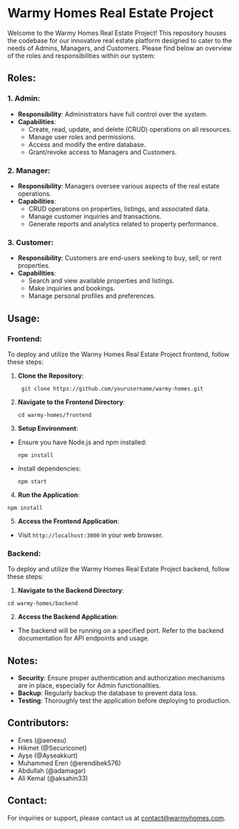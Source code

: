 # Warmy Homes Real Estate Project

Welcome to the Warmy Homes Real Estate Project! This repository houses the codebase for our innovative real estate platform designed to cater to the needs of Admins, Managers, and Customers. Please find below an overview of the roles and responsibilities within our system:

## Roles:

### 1. Admin:
- **Responsibility**: Administrators have full control over the system.
- **Capabilities**:
  - Create, read, update, and delete (CRUD) operations on all resources.
  - Manage user roles and permissions.
  - Access and modify the entire database.
  - Grant/revoke access to Managers and Customers.

### 2. Manager:
- **Responsibility**: Managers oversee various aspects of the real estate operations.
- **Capabilities**:
  - CRUD operations on properties, listings, and associated data.
  - Manage customer inquiries and transactions.
  - Generate reports and analytics related to property performance.

### 3. Customer:
- **Responsibility**: Customers are end-users seeking to buy, sell, or rent properties.
- **Capabilities**:
  - Search and view available properties and listings.
  - Make inquiries and bookings.
  - Manage personal profiles and preferences.

## Usage:

### Frontend:

To deploy and utilize the Warmy Homes Real Estate Project frontend, follow these steps:

1. **Clone the Repository**:
   ```
    git clone https://github.com/yourusername/warmy-homes.git
    ```
2. **Navigate to the Frontend Directory**:
    ```
    cd warmy-homes/frontend
    ```
3. **Setup Environment**:
- Ensure you have Node.js and npm installed:
  ```
  npm install
  ```
- Install dependencies:
  ```
  npm start
  ```
4. **Run the Application**:
  ```
  npm install
  ```
5. **Access the Frontend Application**:
- Visit `http://localhost:3000` in your web browser.

### Backend:

To deploy and utilize the Warmy Homes Real Estate Project backend, follow these steps:

1. **Navigate to the Backend Directory**:
  ```
  cd warmy-homes/backend
  ```
2. **Access the Backend Application**:
- The backend will be running on a specified port. Refer to the backend documentation for API endpoints and usage.

## Notes:

- **Security**: Ensure proper authentication and authorization mechanisms are in place, especially for Admin functionalities.
- **Backup**: Regularly backup the database to prevent data loss.
- **Testing**: Thoroughly test the application before deploying to production.

## Contributors:

- Enes (@aenesu)
- Hikmet (@Securiconet)
- Ayşe (@Ayseakkurt)
- Muhammed Eren (@erendibek576)
- Abdullah (@adamagar)
- Ali Kemal (@aksahin33)


## Contact:

For inquiries or support, please contact us at [contact@warmyhomes.com](mailto:contact@warmyhomes.com).